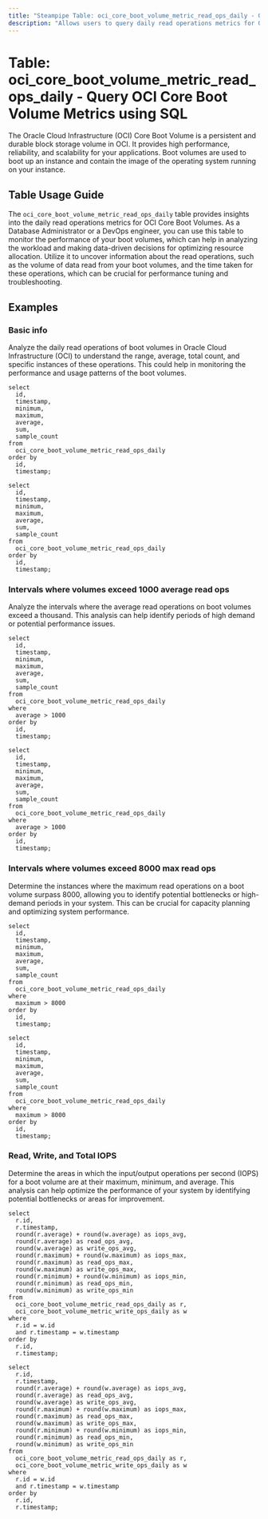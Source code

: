 ```yaml
---
title: "Steampipe Table: oci_core_boot_volume_metric_read_ops_daily - Query OCI Core Boot Volume Metrics using SQL"
description: "Allows users to query daily read operations metrics for OCI Core Boot Volumes."
---
```


# Table: oci_core_boot_volume_metric_read_ops_daily - Query OCI Core Boot Volume Metrics using SQL

The Oracle Cloud Infrastructure (OCI) Core Boot Volume is a persistent and durable block storage volume in OCI. It provides high performance, reliability, and scalability for your applications. Boot volumes are used to boot up an instance and contain the image of the operating system running on your instance.

## Table Usage Guide

The `oci_core_boot_volume_metric_read_ops_daily` table provides insights into the daily read operations metrics for OCI Core Boot Volumes. As a Database Administrator or a DevOps engineer, you can use this table to monitor the performance of your boot volumes, which can help in analyzing the workload and making data-driven decisions for optimizing resource allocation. Utilize it to uncover information about the read operations, such as the volume of data read from your boot volumes, and the time taken for these operations, which can be crucial for performance tuning and troubleshooting.

## Examples

### Basic info
Analyze the daily read operations of boot volumes in Oracle Cloud Infrastructure (OCI) to understand the range, average, total count, and specific instances of these operations. This could help in monitoring the performance and usage patterns of the boot volumes.

```sql+postgres
select
  id,
  timestamp,
  minimum,
  maximum,
  average,
  sum,
  sample_count
from
  oci_core_boot_volume_metric_read_ops_daily
order by
  id,
  timestamp;
```

```sql+sqlite
select
  id,
  timestamp,
  minimum,
  maximum,
  average,
  sum,
  sample_count
from
  oci_core_boot_volume_metric_read_ops_daily
order by
  id,
  timestamp;
```

### Intervals where volumes exceed 1000 average read ops
Analyze the intervals where the average read operations on boot volumes exceed a thousand. This analysis can help identify periods of high demand or potential performance issues.

```sql+postgres
select
  id,
  timestamp,
  minimum,
  maximum,
  average,
  sum,
  sample_count
from
  oci_core_boot_volume_metric_read_ops_daily
where
  average > 1000
order by
  id,
  timestamp;
```

```sql+sqlite
select
  id,
  timestamp,
  minimum,
  maximum,
  average,
  sum,
  sample_count
from
  oci_core_boot_volume_metric_read_ops_daily
where
  average > 1000
order by
  id,
  timestamp;
```

### Intervals where volumes exceed 8000 max read ops
Determine the instances where the maximum read operations on a boot volume surpass 8000, allowing you to identify potential bottlenecks or high-demand periods in your system. This can be crucial for capacity planning and optimizing system performance.

```sql+postgres
select
  id,
  timestamp,
  minimum,
  maximum,
  average,
  sum,
  sample_count
from
  oci_core_boot_volume_metric_read_ops_daily
where
  maximum > 8000
order by
  id,
  timestamp;
```

```sql+sqlite
select
  id,
  timestamp,
  minimum,
  maximum,
  average,
  sum,
  sample_count
from
  oci_core_boot_volume_metric_read_ops_daily
where
  maximum > 8000
order by
  id,
  timestamp;
```

### Read, Write, and Total IOPS
Determine the areas in which the input/output operations per second (IOPS) for a boot volume are at their maximum, minimum, and average. This analysis can help optimize the performance of your system by identifying potential bottlenecks or areas for improvement.

```sql+postgres
select 
  r.id,
  r.timestamp,
  round(r.average) + round(w.average) as iops_avg,
  round(r.average) as read_ops_avg,
  round(w.average) as write_ops_avg,
  round(r.maximum) + round(w.maximum) as iops_max,
  round(r.maximum) as read_ops_max,
  round(w.maximum) as write_ops_max,
  round(r.minimum) + round(w.minimum) as iops_min,
  round(r.minimum) as read_ops_min,
  round(w.minimum) as write_ops_min
from 
  oci_core_boot_volume_metric_read_ops_daily as r,
  oci_core_boot_volume_metric_write_ops_daily as w
where 
  r.id = w.id
  and r.timestamp = w.timestamp
order by
  r.id,
  r.timestamp;
```

```sql+sqlite
select 
  r.id,
  r.timestamp,
  round(r.average) + round(w.average) as iops_avg,
  round(r.average) as read_ops_avg,
  round(w.average) as write_ops_avg,
  round(r.maximum) + round(w.maximum) as iops_max,
  round(r.maximum) as read_ops_max,
  round(w.maximum) as write_ops_max,
  round(r.minimum) + round(w.minimum) as iops_min,
  round(r.minimum) as read_ops_min,
  round(w.minimum) as write_ops_min
from 
  oci_core_boot_volume_metric_read_ops_daily as r,
  oci_core_boot_volume_metric_write_ops_daily as w
where 
  r.id = w.id
  and r.timestamp = w.timestamp
order by
  r.id,
  r.timestamp;
```